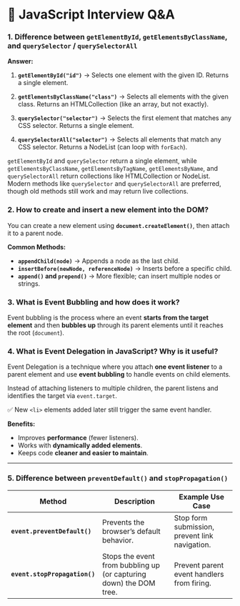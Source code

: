 # 📘 JavaScript Interview Q&A


### 1. Difference between `getElementById`, `getElementsByClassName`, and `querySelector` / `querySelectorAll`

**Answer:**

1. **`getElementById("id")`** → Selects one element with the given ID. Returns a single element.

2. **`getElementsByClassName("class")`** → Selects all elements with the given class. Returns an HTMLCollection (like an array, but not exactly).

3. **`querySelector("selector")`** → Selects the first element that matches any CSS selector. Returns a single element.

4. **`querySelectorAll("selector")`** → Selects all elements that match any CSS selector. Returns a NodeList (can loop with `forEach`).

`getElementById` and `querySelector` return a single element, while `getElementsByClassName`, `getElementsByTagName`, `getElementsByName`, and `querySelectorAll` return collections like HTMLCollection or NodeList. Modern methods like `querySelector` and `querySelectorAll` are preferred, though old methods still work and may return live collections.

### 2. How to create and insert a new element into the DOM?

You can create a new element using **`document.createElement()`**, then attach it to a parent node.

**Common Methods:**
- **`appendChild(node)`** → Appends a node as the last child.  
- **`insertBefore(newNode, referenceNode)`** → Inserts before a specific child.  
- **`append()` and `prepend()`** → More flexible; can insert multiple nodes or strings.  


### 3. What is Event Bubbling and how does it work?

Event bubbling is the process where an event **starts from the target element** and then **bubbles up** through its parent elements until it reaches the root (`document`).



### 4. What is Event Delegation in JavaScript? Why is it useful?

Event Delegation is a technique where you attach **one event listener** to a parent element and use **event bubbling** to handle events on child elements.

Instead of attaching listeners to multiple children, the parent listens and identifies the target via `event.target`.


✅ New `<li>` elements added later still trigger the same event handler.

**Benefits:**
- Improves **performance** (fewer listeners).  
- Works with **dynamically added elements**.  
- Keeps code **cleaner and easier to maintain**.  

---

### 5. Difference between `preventDefault()` and `stopPropagation()`

| Method | Description | Example Use Case |
|--------|-------------|------------------|
| **`event.preventDefault()`** | Prevents the browser’s default behavior. | Stop form submission, prevent link navigation. |
| **`event.stopPropagation()`** | Stops the event from bubbling up (or capturing down) the DOM tree. | Prevent parent event handlers from firing. |



